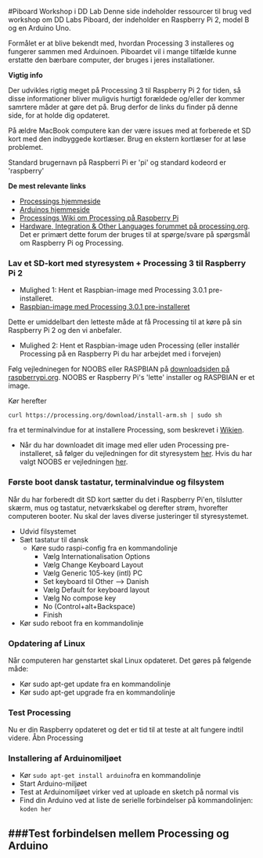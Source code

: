 #Piboard Workshop i DD Lab
Denne side indeholder ressourcer til brug ved workshop om DD Labs Piboard, der indeholder en Raspberry Pi 2, model B og en Arduino Uno. 

Formålet er at blive bekendt med, hvordan Processing 3 installeres og fungerer sammen med Arduinoen. Piboardet vil i mange tilfælde kunne erstatte den bærbare computer, der bruges i jeres installationer.

**Vigtig info**

Der udvikles rigtig meget på Processing 3 til Raspberry Pi 2 for tiden, så disse informationer bliver muligvis hurtigt forældede og/eller der kommer samrtere måder at gøre det på. Brug derfor de links du finder på denne side, for at holde dig opdateret.

På ældre MacBook computere kan der være issues med at forberede et SD kort med den indbyggede kortlæser. Brug en ekstern kortlæser for at løse problemet.

Standard brugernavn på Raspberri Pi er 'pi' og standard kodeord er 'raspberry'

**De mest relevante links**
- [Processings hjemmeside](https://processing.org)
- [Arduinos hjemmeside](https://www.arduino.cc)
- [Processings Wiki om Processing på Raspberry Pi](https://github.com/processing/processing/wiki/Raspberry-Pi)
- [Hardware, Integration & Other Languages forummet på processing.org](https://forum.processing.org/two/categories/hardware-other-languages). Det er primært dette forum der bruges til at spørge/svare på spørgsmål om Raspberry Pi og Processing.

### Lav et SD-kort med styresystem + Processing 3 til Raspberry Pi 2

- Mulighed 1: Hent et Raspbian-image med Processing 3.0.1 pre-installeret.
- [Raspbian-image med Processing 3.0.1 pre-installeret](http://download.processing.org/processing-3.0.1-linux-raspbian.zip)

Dette er umiddelbart den letteste måde at få Processing til at køre på sin Raspberry Pi 2 og den vi anbefaler.

- Mulighed 2: Hent et Raspbian-image uden Processing (eller installér Processing på en Raspberry Pi du har arbejdet med i forvejen)

Følg vejledninegen for NOOBS eller RASPBIAN på [downloadsiden på raspberrypi.org](https://www.raspberrypi.org/downloads/). NOOBS er Raspberry Pi's 'lette' installer og RASPBIAN er et image.

Kør herefter

```curl https://processing.org/download/install-arm.sh | sudo sh```

fra et terminalvindue for at installere Processing, som beskrevet i [Wikien](https://github.com/processing/processing/wiki/Raspberry-Pi).

- Når du har downloadet dit image med eller uden Processing pre-installeret, så følger du vejledningen for dit styresystem [her](https://www.raspberrypi.org/documentation/installation/installing-images/README.md). Hvis du har valgt NOOBS er vejledningen [her](https://www.raspberrypi.org/documentation/installation/noobs.md).

### Første boot dansk tastatur, terminalvindue og filsystem
Når du har forberedt dit SD kort sætter du det i Raspberry Pi'en, tilslutter skærm, mus og tastatur, netværkskabel og derefter strøm, hvorefter computeren booter. Nu skal der laves diverse justeringer til styresystemet.
- Udvid filsystemet
- Sæt tastatur til dansk
	- Køre sudo raspi-config fra en kommandolinje
		- Vælg Internationalisation Options
		- Vælg Change Keyboard Layout
		- Vælg Generic 105-key (intl) PC
		- Set keyboard til Other —> Danish
		- Vælg Default for keyboard layout
		- Vælg No compose key
		- No (Control+alt+Backspace)
		- Finish
- Kør sudo reboot fra en kommandolinje

### Opdatering af Linux
Når computeren har genstartet skal Linux opdateret. Det gøres på følgende måde:
- Kør sudo apt-get update fra en kommandolinje
- Kør sudo apt-get upgrade fra en kommandolinje 

### Test Processing
Nu er din Raspberry opdateret og det er tid til at teste at alt fungere indtil videre. Åbn Processing

### Installering af Arduinomiljøet
- Kør ```sudo apt-get install arduino```fra en kommandolinje
- Start Arduino-miljøet
- Test at Arduinomiljøet virker ved at uploade en sketch på normal vis
- Find din Arduino ved at liste de serielle forbindelser på kommandolinjen: ```koden her```

###Test forbindelsen mellem Processing og Arduino
- 
